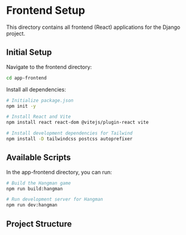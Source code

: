 # Frontend Setup

This directory contains all frontend (React) applications for the Django project.

## Initial Setup

Navigate to the frontend directory:
```bash
cd app-frontend
```

Install all dependencies:
```bash
# Initialize package.json
npm init -y

# Install React and Vite
npm install react react-dom @vitejs/plugin-react vite

# Install development dependencies for Tailwind
npm install -D tailwindcss postcss autoprefixer
```

## Available Scripts

In the app-frontend directory, you can run:

```bash
# Build the Hangman game
npm run build:hangman

# Run development server for Hangman
npm run dev:hangman
```

## Project Structure 